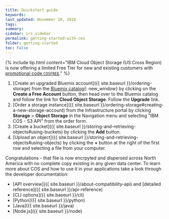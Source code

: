 ```yaml
---
title: Quickstart guide
keywords: 
last_updated: November 18, 2016
tags:
summary: 
sidebar: crs_sidebar
permalink: getting-started-with-cos
folder: getting-started
toc: False
---
```


{% include tip.html content="IBM Cloud Object Storage (US Cross Region) is now offering a limited Free Tier for new and existing customers with [promotional code `COSFREE`](https://www.ibm.com/cloud-computing/bluemix/cloud-object-storage)." %}

1.  [Create an upgraded Bluemix account]({{ site.baseurl }}/ordering-storage) from the [Bluemix catalog](https://console.ng.bluemix.net/catalog/infrastructure/cloud_object_storage/){: new_window} by clicking on the **Create a Free Account** button, then head over to the Bluemix catalog and follow the link for **Cloud Object Storage**. Follow the **Upgrade** link. 
2.  [Order a storage instance]({{ site.baseurl }}/ordering-storage#creating-a-new-storage-account) from the Infrastructure portal by clicking **Storage** > **Object Storage** in the Navigation menu and selecting "IBM COS - S3 API" from the order form.
3.  [Create a bucket]({{ site.baseurl }}/storing-and-retrieving-objects#using-buckets) by clicking the **Add** button.
4.  [Upload an object]({{ site.baseurl }}/storing-and-retrieving-objects#using-objects) by clicking the **+** button at the right of the first row and selecting a file from your computer. 

Congratulations - that file is now encrpyted and dispersed across North America with no complete copy existing in any given data center. To learn more about COS and how to use it in your applications take a look through the developer documentation:

* [API overview]({{ site.baseurl }}/about-compatibility-api) and [detailed reference]({{ site.baseurl }}/api-reference)
* [CLI options]({{ site.baseurl }}/cli)
* [Python]({{ site.baseurl }}/python)
* [Java]({{ site.baseurl }}/java)
* [Node.js]({{ site.baseurl }}/node)

